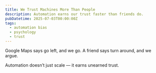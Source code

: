 ```yaml
---
title: We Trust Machines More Than People
description: Automation earns our trust faster than friends do.
pubDatetime: 2025-07-03T00:00:00Z
tags:
  - automation bias
  - psychology
  - trust
---
```


Google Maps says go left, and we go.
A friend says turn around, and we argue.

Automation doesn’t just scale — it earns unearned trust.
